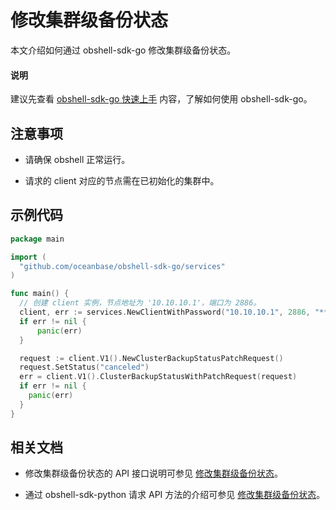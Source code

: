 # 修改集群级备份状态

本文介绍如何通过 obshell-sdk-go 修改集群级备份状态。

<main id="notice" type='explain'>
  <h4>说明</h4>
  <p>建议先查看 <a href='../100.quickstart-of-go.md'>obshell-sdk-go 快速上手</a> 内容，了解如何使用 obshell-sdk-go。</p>
</main>

## 注意事项

* 请确保 obshell 正常运行。

* 请求的 client 对应的节点需在已初始化的集群中。

## 示例代码

```go
package main

import (
  "github.com/oceanbase/obshell-sdk-go/services"
)

func main() {
  // 创建 client 实例，节点地址为 '10.10.10.1'，端口为 2886。
  client, err := services.NewClientWithPassword("10.10.10.1", 2886, "****")
  if err != nil {
      panic(err)
  }

  request := client.V1().NewClusterBackupStatusPatchRequest()
  request.SetStatus("canceled")
  err = client.V1().ClusterBackupStatusWithPatchRequest(request)
  if err != nil {
    panic(err)
  }
}
```

## 相关文档

* 修改集群级备份状态的 API 接口说明可参见 [修改集群级备份状态](../../../400.obshell-api-reference/600.backup-management/1000.modify-the-backup-status-of-cluster-level-tenants.md)。

* 通过 obshell-sdk-python 请求 API 方法的介绍可参见 [修改集群级备份状态](../../100.python/600.backup-management/1000.modify-cluster-level-backup-status-of-python.md)。
